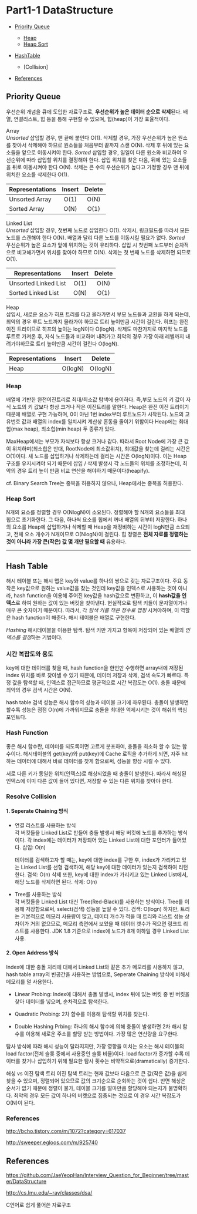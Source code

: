 # Part1-1 DataStructure
* [Priority Queue](#priority-queue)
  * [Heap](#heap)
  * [Heap Sort](#heap-sort)
* [HashTable](#hash-table)
  * [Collision]

* [References](#reference)

## Priority Queue
우선순위 개념을 큐에 도입한 자료구조로, **우선순위가 높은 데이터 순으로 삭제**된다. 배열, 연결리스트, 힙 등을 통해 구현할 수 있으며, 힙(heap)이 가장 효율적이다. 

Array\
*Unsorted* 삽입할 경우, 맨 끝에 붙인다 O(1). 삭제할 경우, 가장 우선순위가 높은 원소를 찾아서 삭제해야 하므로 원소들을 처음부터 끝까지 스캔 O(N). 삭제 후 뒤에 있는 요소들을 앞으로 이동시켜야 한다. *Sorted* 삽입할 경우, 일일이 다른 원소와 비교하여 우선순위에 따라 삽입할 위치를 결정해야 한다. 삽입 위치를 찾은 다음, 뒤에 있는 요소들을 뒤로 이동시켜야 한다 O(N). 삭제는 큰 수의 우선순위가 높다고 가정할 경우 맨 뒤에 위치한 요소를 삭제한다 O(1).

| Representations       | Insert  | Delete  |
| --------------------- |:-------:|:-------:|
| Unsorted Array        | O(1)    | O(N)    |
| Sorted Array          | O(N)    | O(1)    |


Linked List\
*Unsorted* 삽입할 경우, 첫번째 노드로 삽입한다 O(1). 삭제시, 링크필드를 따라서 모든 노드를 스캔해야 한다 O(N). 배열과 달리 다른 노드를 이동시킬 필요가 없다. *Sorted* 우선순위가 높은 요소가 앞에 위치하는 것이 유리하다. 삽입 시 첫번째 노드부터 순차적으로 비교해가면서 위치를 찾아야 하므로 O(N). 삭제는 첫 번째 노드를 삭제하면 되므로 O(1).

| Representations       | Insert  | Delete  |
| --------------------- |:-------:|:-------:|
| Unsorted Linked List  | O(1)    | O(N)    |
| Sorted Linked List    | O(N)    | O(1)    |

Heap\
삽입시, 새로운 요소가 히프 트리를 타고 올라가면서 부모 노드들과 교환을 하게 되는데, 최악의 경우 루트 노드까지 올라가야 하므로 트리 높이만큼 시간이 걸린다. 히프는 완전 이진 트리이므로 히프의 높이는 logN이다 O(logN). 삭제도 마찬가지로 마지막 노드를 루트로 가져온 후, 자식 노드들과 비교하며 내려가고 최악의 경우 가장 아래 레벨까지 내려가야하므로 트리 높이만큼 시간이 걸린다 O(logN).

| Representations       | Insert  | Delete  |
| --------------------- |:-------:|:-------:|
| Heap                  | O(logN) | O(logN) |

### Heap
배열에 기반한 완전이진트리로 최대/최소값 탐색에 용이하다. 즉,부모 노드의 키 값이 자식 노드의 키 값보다 항상 크거나 작은 이진트리를 말한다. Heap은 완전 이진 트리이기 때문에 배열로 구현 가능하며, 0이 아닌 1번 index부터 루트노드가 시작된다. 노드의 고유번호 값과 배열의 index를 일치시켜 계산상 혼동을 줄이기 위함이다 Heap에는 최대힙(max heap), 최소힙(min heap) 두 종류가 있다.

MaxHeap에서는 부모가 자식보다 항상 크거나 같다. 따라서 Root Node에 가장 큰 값이 위치하며(최소힙은 반대, RootNode에 최소값위치), 최대값을 찾는데 걸리는 시간은 O(1)이다. 새 노드를 삽입하거나 삭제하는데 걸리는 시간은 O(logN)이다. 이는 Heap 구조를 유지시켜야 되기 때문에 삽입 / 삭제 발생시 각 노드들의 위치를 조정하는데, 최악의 경우 트리 높이 만큼 비교 연산을 해야하기 때문이다(heapify). 

cf. Binary Search Tree는 중복을 허용하지 않으나, Heap에서는 중복을 허용한다.

### Heap Sort
N개의 요소를 정렬할 경우 O(NlogN)이 소요된다. 정렬해야 할 N개의 요소들을 최대 힙으로 초기화한다. 그 다음, 하나씩 요소를 힙에서 꺼내 배열의 뒤부터 저장한다. 하나의 요소를 Heap에 삽입하거나 삭제할 때 Heap을 재정비하는 시간이 logN만큼 소요되고, 전체 요소 개수가 N개이므로 O(NlogN)이 걸린다. 힙 정렬은 **전체 자료를 정렬하는 것이 아니라 가장 큰(작은) 값 몇 개만 필요할 때** 유용하다.

---

## Hash Table
해시 테이블 또는 해시 맵은 key와 value를 하나의 쌍으로 갖는 자료구조이다. 주요 동작은 key값으로 원하는 value값을 찾는 것인데 key값을 인덱스로 사용하는 것이 아니라, hash function을 이용해 주어진 key값을 hash값으로 변환하고, 이 **hash값을 인덱스**로 하여 원하는 값이 있는 버킷을 찾아낸다. 현실적으로 탐색 키들이 문자열이거나 매우 큰 숫자이기 때문이다. 따라서, 각 *탐색 키를 작은 정수로 맵핑* 시켜야하며, 이 역할은 hash function이 해준다. 해시 테이블은 배열로 구현한다.

*Hashing* 해시테이블을 이용한 탐색. 탐색 키만 가지고 항목이 저장되어 있는 배열의 *인덱스를 결정*하는 기법이다. 

### 시간 복잡도와 용도
key에 대한 데이터를 찾을 때, hash function을 한번만 수행하면 array내에 저장된 index 위치를 바로 찾아낼 수 있기 때문에, 데이터 저장과 삭제, 검색 속도가 빠르다. 특정 값을 탐색할 때, 인덱스로 접근하므로 평균적으로 시간 복잡도는 O(1). 충돌 때문에 최악의 경우 검색 시간은 O(N).

hash table 검색 성능은 해시 함수의 성능과 테이블 크기에 좌우된다. 충돌이 발생하면 할수록 성능은 점점 O(n)에 가까워지므로 충돌을 최대한 억제시키는 것이 해쉬의 핵심 포인트다.

### Hash Function
좋은 해시 함수란, 데이터를 되도록이면 고르게 분포하여, 충돌을 최소화 할 수 있는 함수이다. 해시테이블의 get(key)와 put(key)에 Cache 로직을 추가하게 되면, 자주 hit하는 데이터에 대해서 바로 데이터를 찾게 함으로써, 성능을 향상 시킬 수 있다. 

서로 다른 키가 동일한 위치(인덱스)로 해싱되었을 때 충돌이 발생한다. 따라서 해싱된 인덱스에 이미 다른 값이 들어 있다면, 저장할 수 있는 다른 위치를 찾아야 한다.

### Resolve Collision

#### 1. Seperate Chaining 방식
* 연결 리스트를 사용하는 방식\
  각 버킷들을 Linked List로 만들어 충돌 발생시 해당 버킷에 노드를 추가하는 방식이다. 각 index에는 데이터가 저장되어 있는 Linked List에 대한 포인터가 들어있다. 삽입: O(n)

  데이터를 검색하고자 할 때는, key에 대한 index를 구한 후, index가 가리키고 있는 Linked List를 선형 검색하여, 해당 key에 대한 데이터가 있는지 검색하여 리턴한다. 검색: O(n) 삭제 또한, key에 대한 index가 가리키고 있는 Linked List에서, 해당 노드를 삭제하면 된다. 삭제: O(n)

  
* Tree를 사용하는 방식\
  각 버킷들을 Linked List 대신 Tree(Red-Black)를 사용하는 방식이다. Tree를 이용해 저장함으로써, select(검색) 성능을 높일 수 있다. 검색: O(logn) 하지만, 트리는 기본적으로 메모리 사용량이 많고, 데이터 개수가 적을 때 트리와 리스트 성능 상 차이가 거의 없으므로, 메모리 측면에서 보았을 때 데이터 갯수가 적으면 링크드 리스트를 사용한다. JDK 1.8 기준으로 index에 노드가 8개 이하일 경우 Linked List 사용.


#### 2. Open Address 방식
Index에 대한 충돌 처리에 대해서 Linked List와 같은 추가 메모리를 사용하지 않고, hash table array의 빈공간을 사용하는 방법으로, Seperate Chaining 방식에 비해서 메모리를 덜 사용한다.

* Linear Probing: Index에 대해서 충돌 발생시, index 뒤에 있는 버킷 중 빈 버킷을 찾아 데이터를 넣으며, 순차적으로 탐색한다.

* Quadratic Probing: 2차 함수를 이용해 탐색할 위치를 찾는다.

* Double Hashing Prbing: 하나의 해시 함수에 의해 충돌이 발생하면 2차 해시 함수를 이용해 새로운 주소를 할당 받는 방법이다. 가장 많은 연산량을 요구한다.

탐사 방식에 따라 해시 성능이 달라지지만, 가장 영향을 미치는 요소는 해시 테이블의 load factor(전체 슬롯 중에서 사용중인 슬롯 비율)이다. load factor가 증가할 수록 데이터를 찾거나 삽입하기 위해 필요한 탐사 횟수는 비약적으로(dramatically) 증가한다. 

해싱 vs 이진 탐색 트리
이진 탐색 트리는 현재 값보다 다음으로 큰 값(작은 값)을 쉽게 찾을 수 있으며, 정렬되어 있으므로 값의 크기순으로 순회하는 것이 쉽다. 반면 해싱은 순서가 없기 때문에 정렬이 불가, 테이블 크기를 얼마만큼 할당해야 되는지가 불명확하다. 최악의 경우 모든 값이 하나의 버켓으로 집중되는 것으로 이 경우 시간 복잡도가 O(N)이 된다.


### References 
http://bcho.tistory.com/m/1072?category=617037

http://sweeper.egloos.com/m/925740




## References 
https://github.com/JaeYeopHan/Interview_Question_for_Beginner/tree/master/DataStructure 

http://cs.lmu.edu/~ray/classes/dsa/ 

C언어로 쉽게 풀어쓴 자료구조
